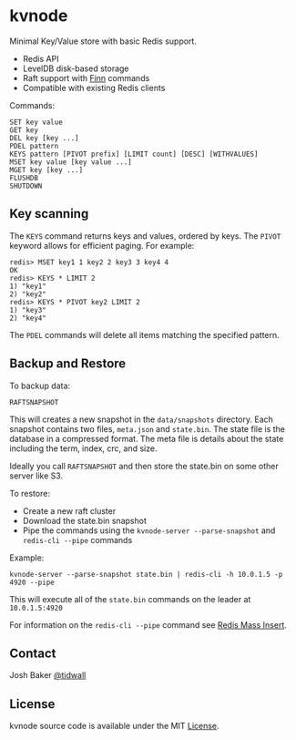 # kvnode

Minimal Key/Value store with basic Redis support. 

- Redis API
- LevelDB disk-based storage
- Raft support with [Finn](https://github.com/tidwall/finn) commands
- Compatible with existing Redis clients

Commands:

```
SET key value
GET key
DEL key [key ...]
PDEL pattern
KEYS pattern [PIVOT prefix] [LIMIT count] [DESC] [WITHVALUES]
MSET key value [key value ...]
MGET key [key ...]
FLUSHDB
SHUTDOWN
```

## Key scanning

The `KEYS` command returns keys and values, ordered by keys. 
The `PIVOT` keyword allows for efficient paging.
For example:
```
redis> MSET key1 1 key2 2 key3 3 key4 4
OK
redis> KEYS * LIMIT 2
1) "key1"
2) "key2"
redis> KEYS * PIVOT key2 LIMIT 2
1) "key3"
2) "key4"
```

The `PDEL` commands will delete all items matching the specified pattern.


## Backup and Restore

To backup data:
```
RAFTSNAPSHOT
```
This will creates a new snapshot in the `data/snapshots` directory.
Each snapshot contains two files, `meta.json` and `state.bin`.
The state file is the database in a compressed format. 
The meta file is details about the state including the term, index, crc, and size.

Ideally you call `RAFTSNAPSHOT` and then store the state.bin on some other server like S3.

To restore:
- Create a new raft cluster
- Download the state.bin snapshot
- Pipe the commands using the `kvnode-server --parse-snapshot` and `redis-cli --pipe` commands

Example:
```
kvnode-server --parse-snapshot state.bin | redis-cli -h 10.0.1.5 -p 4920 --pipe
```

This will execute all of the `state.bin` commands on the leader at `10.0.1.5:4920`


For information on the `redis-cli --pipe` command see [Redis Mass Insert](https://redis.io/topics/mass-insert).

## Contact
Josh Baker [@tidwall](http://twitter.com/tidwall)

## License
kvnode source code is available under the MIT [License](/LICENSE).

